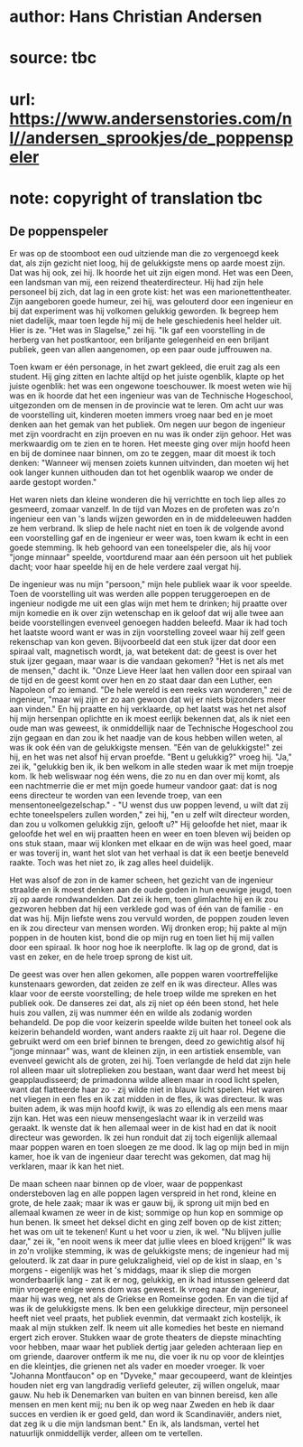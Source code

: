# author: Hans Christian Andersen
# source: tbc
# url: https://www.andersenstories.com/nl//andersen_sprookjes/de_poppenspeler
# note: copyright of translation tbc

## De poppenspeler 

Er was op de stoomboot een oud uitziende man die zo vergenoegd keek dat,
als zijn gezicht niet loog, hij de gelukkigste mens op aarde moest
zijn.
Dat was hij ook, zei hij. Ik hoorde het uit zijn eigen mond. Het was een
Deen, een landsman van mij, een reizend theaterdirecteur. Hij had zijn
hele personeel bij zich, dat lag in een grote kist: het was een
marionettentheater. Zijn aangeboren goede humeur, zei hij, was gelouterd
door een ingenieur en bij dat experiment was hij volkomen gelukkig
geworden. Ik begreep hem niet dadelijk, maar toen legde hij mij de hele
geschiedenis heel helder uit.
Hier is ze. "Het was in Slagelse," zei hij. "Ik gaf een voorstelling
in de herberg van het postkantoor, een briljante gelegenheid en een
briljant publiek, geen van allen aangenomen, op een paar oude juffrouwen
na.

Toen kwam er één personage, in het zwart gekleed, die eruit zag als een
student.
Hij ging zitten en lachte altijd op het juiste ogenblik, klapte op het
juiste ogenblik: het was een ongewone toeschouwer. Ik moest weten wie
hij was en ik hoorde dat het een ingenieur was van de Technische
Hogeschool, uitgezonden om de mensen in de provincie wat te leren. Om
acht uur was de voorstelling uit, kinderen moeten immers vroeg naar bed
en je moet denken aan het gemak van het publiek. Om negen uur begon de
ingenieur met zijn voordracht en zijn proeven en nu was ik onder zijn
gehoor.
Het was merkwaardig om te zien en te horen. Het meeste ging over mijn
hoofd heen en bij de dominee naar binnen, om zo te zeggen, maar dit
moest ik toch denken: "Wanneer wij mensen zoiets kunnen uitvinden, dan
moeten wij het ook langer kunnen uithouden dan tot het ogenblik waarop
we onder de aarde gestopt worden."

Het waren niets dan kleine wonderen die hij verrichtte en toch liep
alles zo gesmeerd, zomaar vanzelf. In de tijd van Mozes en de profeten
was zo'n ingenieur een van 's lands wijzen geworden en in de
middeleeuwen hadden ze hem verbrand. Ik sliep de hele nacht niet en toen
ik de volgende avond een voorstelling gaf en de ingenieur er weer was,
toen kwam ik echt in een goede stemming. Ik heb gehoord van een
toneelspeler die, als hij voor "jonge minnaar" speelde, voortdurend
maar aan één persoon uit het publiek dacht; voor haar speelde hij en de
hele verdere zaal vergat hij.

De ingenieur was nu mijn "persoon," mijn hele publiek waar ik voor
speelde. Toen de voorstelling uit was werden alle poppen teruggeroepen
en de ingenieur nodigde me uit een glas wijn met hem te drinken; hij
praatte over mijn komedie en ik over zijn wetenschap en ik geloof dat
wij alle twee aan beide voorstellingen evenveel genoegen hadden beleefd.
Maar ik had toch het laatste woord want er was in zijn voorstelling
zoveel waar hij zelf geen rekenschap van kon geven. Bijvoorbeeld dat een
stuk ijzer dat door een spiraal valt, magnetisch wordt, ja, wat betekent
dat: de geest is over het stuk ijzer gegaan, maar waar is die vandaan
gekomen? "Het is net als met de mensen," dacht ik. "Onze Lieve Heer
laat hen vallen door een spiraal van de tijd en de geest komt over hen
en zo staat daar dan een Luther, een Napoleon of zo iemand. "De hele
wereld is een reeks van wonderen," zei de ingenieur, "maar wij zijn er
zo aan gewoon dat wij er niets bijzonders meer aan vinden." En hij
praatte en hij verklaarde, op het laatst was het net alsof hij mijn
hersenpan oplichtte en ik moest eerlijk bekennen dat, als ik niet een
oude man was geweest, ik onmiddellijk naar de Technische Hogeschool zou
zijn gegaan en dan zou ik het naadje van de kous hebben willen weten, al
was ik ook één van de gelukkigste mensen. "Eén van de gelukkigste!"
zei hij, en het was net alsof hij ervan proefde. "Bent u gelukkig?"
vroeg hij. "Ja," zei ik, "gelukkig ben ik, ik ben welkom in alle
steden waar ik met mijn troepje kom. Ik heb weliswaar nog één wens, die
zo nu en dan over mij komt, als een nachtmerrie die er met mijn goede
humeur vandoor gaat: dat is nog eens directeur te worden van een levende
troep, van een mensentoneelgezelschap." - "U wenst dus uw poppen
levend, u wilt dat zij echte toneelspelers zullen worden," zei hij,
"en u zelf wilt directeur worden, dan zou u volkomen gelukkig zijn,
gelooft u?" Hij geloofde het niet, maar ik geloofde het wel en wij
praatten heen en weer en toen bleven wij beiden op ons stuk staan, maar
wij klonken met elkaar en de wijn was heel goed, maar er was toverij in,
want het slot van het verhaal is dat ik een beetje beneveld raakte. Toch
was het niet zo, ik zag alles heel duidelijk.

Het was alsof de zon in de kamer scheen, het gezicht van de ingenieur
straalde en ik moest denken aan de oude goden in hun eeuwige jeugd, toen
zij op aarde rondwandelden.
Dat zei ik hem, toen glimlachte hij en ik zou gezworen hebben dat hij
een verklede god was of één van de familie - en dat was hij. Mijn
liefste wens zou vervuld worden, de poppen zouden leven en ik zou
directeur van mensen worden. Wij dronken erop; hij pakte al mijn poppen
in de houten kist, bond die op mijn rug en toen liet hij mij vallen door
een spiraal. Ik hoor nog hoe ik neerplofte. Ik lag op de grond, dat is
vast en zeker, en de hele troep sprong de kist uit.

De geest was over hen allen gekomen, alle poppen waren voortreffelijke
kunstenaars geworden, dat zeiden ze zelf en ik was directeur. Alles was
klaar voor de eerste voorstelling; de hele troep wilde me spreken en het
publiek ook.
De danseres zei dat, als zij niet op één been stond, het hele huis zou
vallen, zij was nummer één en wilde als zodanig worden behandeld. De pop
die voor keizerin speelde wilde buiten het toneel ook als keizerin
behandeld worden, want anders raakte zij uit haar rol. Degene die
gebruikt werd om een brief binnen te brengen, deed zo gewichtig alsof
hij "jonge minnaar" was, want de kleinen zijn, in een artistiek
ensemble, van evenveel gewicht als de groten, zei hij. Toen verlangde de
held dat zijn hele rol alleen maar uit slotreplieken zou bestaan, want
daar werd het meest bij geapplaudisseerd; de primadonna wilde alleen
maar in rood licht spelen, want dat flatteerde haar zo - zij wilde niet
in blauw licht spelen.
Het waren net vliegen in een fles en ik zat midden in de fles, ik was
directeur. Ik was buiten adem, ik was mijn hoofd kwijt, ik was zo
ellendig als een mens maar zijn kan.
Het was een nieuw mensengeslacht waar ik in verzeild was geraakt. Ik
wenste dat ik hen allemaal weer in de kist had en dat ik nooit directeur
was geworden. Ik zei hun ronduit dat zij toch eigenlijk allemaal maar
poppen waren en toen sloegen ze me dood. Ik lag op mijn bed in mijn
kamer, hoe ik van de ingenieur daar terecht was gekomen, dat mag hij
verklaren, maar ik kan het niet.

De maan scheen naar binnen op de vloer, waar de poppenkast ondersteboven
lag en alle poppen lagen verspreid in het rond, kleine en grote, de hele
zaak; maar ik was er gauw bij, ik sprong uit mijn bed en allemaal kwamen
ze weer in de kist; sommige op hun kop en sommige op hun benen. Ik smeet
het deksel dicht en ging zelf boven op de kist zitten; het was om uit te
tekenen! Kunt u het voor u zien, ik wel. "Nu blijven jullie daar," zei
ik, "en nooit wens ik meer dat jullie vlees en bloed krijgen!" Ik was
in zo'n vrolijke stemming, ik was de gelukkigste mens; de ingenieur had
mij gelouterd. Ik zat daar in pure gelukzaligheid, viel op de kist in
slaap, en 's morgens - eigenlijk was het 's middags, maar ik sliep die
morgen wonderbaarlijk lang - zat ik er nog, gelukkig, en ik had intussen
geleerd dat mijn vroegere enige wens dom was geweest. Ik vroeg naar de
ingenieur, maar hij was weg, net als de Griekse en Romeinse goden. En
van die tijd af was ik de gelukkigste mens. Ik ben een gelukkige
directeur, mijn personeel heeft niet veel praats, het publiek evenmin,
dat vermaakt zich kostelijk, ik maak al mijn stukken zelf. Ik neem uit
alle komedies het beste en niemand ergert zich erover. Stukken waar de
grote theaters de diepste minachting voor hebben, maar waar het publiek
dertig jaar geleden achteraan liep en om griende, daarover ontferm ik me
nu, die voer ik nu op voor de kleintjes en die kleintjes, die grienen
net als vader en moeder vroeger.
Ik voer "Johanna Montfaucon" op en "Dyveke," maar gecoupeerd, want
de kleintjes houden niet erg van langdradig verliefd geleuter, zij
willen ongeluk, maar gauw. Nu heb ik Denemarken van buiten en van binnen
bereisd, ken alle mensen en men kent mij; nu ben ik op weg naar Zweden
en heb ik daar succes en verdien ik er goed geld, dan word ik
Scandinaviër, anders niet, dat zeg ik u die mijn landsman bent."
En ik, als landsman, vertel het natuurlijk onmiddellijk verder, alleen
om te vertellen.
